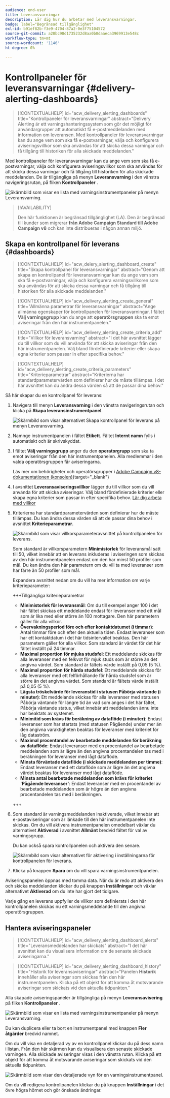 ```yaml
---
audience: end-user
title: Leveransvarningar
description: Lär dig hur du arbetar med leveransvarningar.
badge: label="Begränsad tillgänglighet"
exl-id: b91ef82b-f3e9-4704-87a2-0e3f75104572
source-git-commit: a28bc98d1735232d8aa0b0daaeca3969913e548c
workflow-type: tm+mt
source-wordcount: '1146'
ht-degree: 0%

---
```


# Kontrollpaneler för leveransvarningar {#delivery-alerting-dashboards}

>[!CONTEXTUALHELP]
>id="acw_delivery_alerting_dashboards"
>title="Kontrollpaneler för leveransvarningar"
>abstract="Delivery Alerting är ett varningshanteringssystem som gör det möjligt för användargrupper att automatiskt få e-postmeddelanden med information om leveransen. Med kontrollpaneler för leveransvarningar kan du ange vem som ska få e-postvarningar, välja och konfigurera aviseringsvillkor som ska användas för att skicka dessa varningar och få tillgång till historiken för alla skickade meddelanden."

Med kontrollpaneler för leveransvarningar kan du ange vem som ska få e-postvarningar, välja och konfigurera aviseringsvillkor som ska användas för att skicka dessa varningar och få tillgång till historiken för alla skickade meddelanden. De är tillgängliga på menyn **Leveransvarning** i den vänstra navigeringsrutan, på fliken **Kontrollpaneler** .

![Skärmbild som visar en lista med varningsinstrumentpaneler på menyn Leveransvarning.](assets/alerting-dashboard-list.png)

>[!AVAILABILITY]
>
>Den här funktionen är begränsad tillgänglighet (LA). Den är begränsad till kunder som migrerar **från Adobe Campaign Standard till Adobe Campaign v8** och kan inte distribueras i någon annan miljö.

## Skapa en kontrollpanel för leverans {#dashboards}

>[!CONTEXTUALHELP]
>id="acw_delery_alerting_dashboard_create"
>title="Skapa kontrollpanel för leveransvarningar"
>abstract="Genom att skapa en kontrollpanel för leveransvarningar kan du ange vem som ska få e-postvarningar, välja och konfigurera varningsvillkoren som ska användas för att skicka dessa varningar och få tillgång till historiken för alla skickade meddelanden."

>[!CONTEXTUALHELP]
>id="acw_delivery_alerting_create_general"
>title="Allmänna parametrar för leveransvarningar"
>abstract="Ange allmänna egenskaper för kontrollpanelen för leveransvarningar. I fältet **Välj varningsgrupp** kan du ange att **operatörsgruppen** ska ta emot aviseringar från den här instrumentpanelen."

>[!CONTEXTUALHELP]
>id="acw_delivery_alerting_create_criteria_add"
>title="Villkor för leveransvarning"
>abstract="I det här avsnittet lägger du till villkor som du vill använda för att skicka aviseringar från den här instrumentpanelen. Välj bland fördefinierade kriterier eller skapa egna kriterier som passar in efter specifika behov."

>[!CONTEXTUALHELP]
>id="acw_delivery_alerting_create_criteria_parameters"
>title="Kriterieparametrar"
>abstract="Kriterierna har standardparametervärden som definierar hur de måste tillämpas. I det här avsnittet kan du ändra dessa värden så att de passar dina behov."

Så här skapar du en kontrollpanel för leverans:

1. Navigera till menyn **Leveransvarning** i den vänstra navigeringsrutan och klicka på **Skapa leveransinstrumentpanel**.

   ![Skärmbild som visar alternativet Skapa kontrollpanel för leverans på menyn Leveransvarning.](assets/alerting-dashboard.png)

1. Namnge instrumentpanelen i fältet **Etikett**. Fältet **Internt namn** fylls i automatiskt och är skrivskyddat.

1. I fältet **Välj varningsgrupp** anger du den **operatorgrupp** som ska ta emot aviseringar från den här instrumentpanelen. Alla medlemmar i den valda operatörsgruppen får aviseringarna.

   Läs mer om behörigheter och operatörsgrupper i [Adobe Campaign v8-dokumentationen (konsolen)](https://experienceleague.adobe.com/en/docs/campaign/campaign-v8/admin/permissions/gs-permissions){target="_blank"}

1. I avsnittet **Leveransaviseringsvillkor** lägger du till villkor som du vill använda för att skicka aviseringar. Välj bland fördefinierade kriterier eller skapa egna kriterier som passar in efter specifika behov. [Lär dig arbeta med villkor](../msg/delivery-alerting-criteria.md)

1. Kriterierna har standardparametervärden som definierar hur de måste tillämpas. Du kan ändra dessa värden så att de passar dina behov i avsnittet **Kriterieparametrar**.

   ![Skärmbild som visar villkorsparameteravsnittet på kontrollpanelen för leverans.](assets/alerting-criteria-parameters.png)

   Som standard är villkorsparametern **Minimistorlek** för leveransmål satt till 50, vilket innebär att en leverans inkluderas i aviseringen som skickas av den här instrumentpanelen endast om den har minst 50 profiler som mål. Du kan ändra den här parametern om du vill ta med leveranser som har färre än 50 profiler som mål.

   Expandera avsnittet nedan om du vill ha mer information om varje kriterieparameter:

   +++Tillgängliga kriterieparametrar

   * **Minimistorlek för leveransmål**: Om du till exempel anger 100 i det här fältet skickas ett meddelande endast för leveranser med ett mål som är lika med eller större än 100 mottagare. Den här parametern gäller för alla villkor.
   * **Övervakningsperiod före och efter kontaktdatumet (i timmar)**: Antal timmar före och efter den aktuella tiden. Endast leveranser som har ett kontaktdatum i det här tidsintervallet beaktas. Den här parametern gäller för alla villkor. Som standard är värdet för det här fältet inställt på 24 timmar.
   * **Maximal proportion för mjuka studsfel**: Ett meddelande skickas för alla leveranser med en felkvot för mjuk studs som är större än det angivna värdet. Som standard är fältets värde inställt på 0,05 (5 %).
   * **Maximal proportion för hårda studsfel**: Ett meddelande skickas för alla leveranser med ett felförhållande för hårda studsfel som är större än det angivna värdet. Som standard är fältets värde inställt på 0,05 (5 %).
   * **Lägsta tröskelvärde för leveranstid i statusen Påbörja väntande (i minuter)**: Ett meddelande skickas för alla leveranser med statusen Påbörja väntande för längre tid än vad som anges i det här fältet, Påbörja väntande status, vilket innebär att meddelanden ännu inte har beaktats av systemet.
   * **Minimitid som krävs för beräkning av dataflöde (i minuter)**: Endast leveranser som har startats (med statusen Pågående) under mer än den angivna varaktigheten beaktas för leveranser med kriteriet för låg dataström.
   * **Maximal procentandel av bearbetade meddelanden för beräkning av dataflöde**: Endast leveranser med en procentandel av bearbetade meddelanden som är lägre än den angivna procentandelen tas med i beräkningen för leveranser med lågt dataflöde.
   * **Minsta förväntade dataflöde (i skickade meddelanden per timme)**: Endast leveranser med ett dataflöde som är lägre än det angivna värdet beaktas för leveranser med lågt dataflöde.
   * **Minsta antal bearbetade meddelanden som krävs för kriteriet &#39;Pågående leveranser&#39;**: Endast leveranser med en procentandel av bearbetade meddelanden som är högre än den angivna procentandelen tas med i beräkningen.

   +++

1. Som standard är varningsmeddelanden inaktiverade, vilket innebär att e-postaviseringar som är länkade till den här instrumentpanelen inte skickas. Om du vill aktivera instrumentpanelen omedelbart växlar du alternativet **Aktiverad** i avsnittet **Allmänt** bredvid fältet för val av varningsgrupp.

   Du kan också spara kontrollpanelen och aktivera den senare.

   ![Skärmbild som visar alternativet för aktivering i inställningarna för kontrollpanelen för leverans.](assets/alerting-dashboard-enable.png)

1. Klicka på knappen **Spara** om du vill spara varningsinstrumentpanelen.

Aviseringspanelen öppnas med tomma data. När du är redo att aktivera den och skicka meddelanden klickar du på knappen **Inställningar** och växlar alternativet **Aktiverad** om du inte har gjort det tidigare.

Varje gång en leverans uppfyller de villkor som definierats i den här kontrollpanelen skickas nu ett varningsmeddelande till den angivna operatörsgruppen.

## Hantera aviseringspaneler

>[!CONTEXTUALHELP]
>id="acw_delivery_alerting_dashboard_alerts"
>title="Leveransmeddelanden har skickats"
>abstract="I det här avsnittet kan du visualisera information om de senaste skickade aviseringarna."

>[!CONTEXTUALHELP]
>id="acw_delivery_alerting_dashboard_history"
>title="Historik för leveransaviseringar"
>abstract="Panelen **Historik** innehåller alla aviseringar som skickas från den här instrumentpanelen. Klicka på ett objekt för att komma åt motsvarande aviseringar som skickats vid den aktuella tidpunkten."

Alla skapade aviseringspaneler är tillgängliga på menyn **Leveransavisering** på fliken **Kontrollpaneler** .

![Skärmbild som visar en lista med varningsinstrumentpaneler på menyn Leveransvarning.](assets/alerting-dashboard-list.png)

Du kan duplicera eller ta bort en instrumentpanel med knappen **Fler åtgärder** bredvid namnet.

Om du vill visa en detaljerad vy av en kontrollpanel klickar du på dess namn i listan. Från den här skärmen kan du visualisera den senaste skickade varningen. Alla skickade aviseringar visas i den vänstra rutan. Klicka på ett objekt för att komma åt motsvarande aviseringar som skickats vid den aktuella tidpunkten.

![Skärmbild som visar den detaljerade vyn för en varningsinstrumentpanel.](assets/alerting-dashboard-details.png)

Om du vill redigera kontrollpanelen klickar du på knappen **Inställningar** i det övre högra hörnet och gör önskade ändringar.